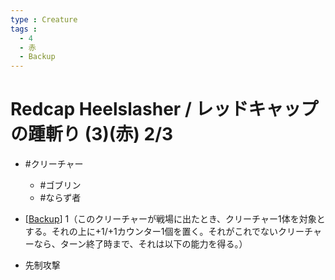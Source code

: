 ```yaml
---
type : Creature
tags : 
  - 4
  - 赤
  - Backup
---
```


# Redcap Heelslasher / レッドキャップの踵斬り (3)(赤) 2/3

* #クリーチャー
  * #ゴブリン
  * #ならず者

* [[Backup]] 1（このクリーチャーが戦場に出たとき、クリーチャー1体を対象とする。それの上に+1/+1カウンター1個を置く。それがこれでないクリーチャーなら、ターン終了時まで、それは以下の能力を得る。）
* 先制攻撃 



[//begin]: # "Autogenerated link references for markdown compatibility"
[Backup]: ../KeywordAbilities/Backup.md "#Backup (N) / #賛助 (N)"
[//end]: # "Autogenerated link references"